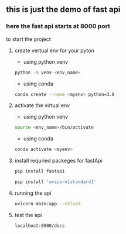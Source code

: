 ## this is just the demo of fast api

### here the fast api starts at 8000 port

to start the project
1. create vertual env for your pyton
    * using python venv
    ```bash
    python -m venv <env_name>
    ```
    * using conda
    ```bash
    conda create --name <myenv> python=3.8
    ```

2. activate the virtual env
    * using python venv
    ```bash
    source <env_name>/bin/activate
    ```
    * using conda
    ```bash
    conda activate <myenv>
    ```

3. install requried packeges for fastApi
    ```bash
    pip install fastapi
    ```
    ```bash
    pip install 'uvicorn[standard]'
    ```
4. running the api
    ```bash
    uvicorn main:app --reload
    ```
5. test the api 
    ```
    localhost:8000/docs
    ```